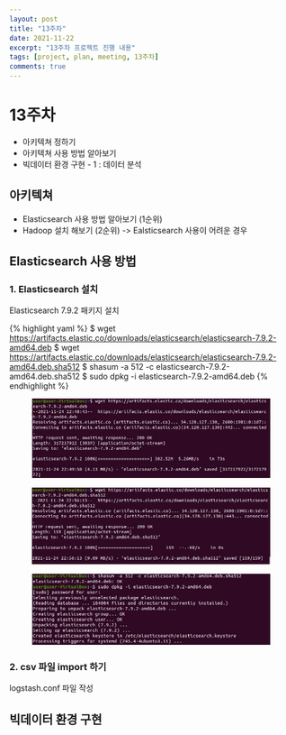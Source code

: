 ```yaml
---
layout: post
title: "13주차"
date: 2021-11-22
excerpt: "13주차 프로젝트 진행 내용"
tags: [project, plan, meeting, 13주차]
comments: true
---
```


# 13주차
* 아키텍쳐 정하기
* 아키텍쳐 사용 방법 알아보기
* 빅데이터 환경 구현 - 1 : 데이터 분석


## 아키텍쳐
* Elasticsearch 사용 방법 알아보기 (1순위)
* Hadoop 설치 해보기 (2순위) -> Ealsticsearch 사용이 어려운 경우

## Elasticsearch 사용 방법

### 1. Elasticsearch 설치
Elasticsearch 7.9.2 패키지 설치

{% highlight yaml %}
$ wget https://artifacts.elastic.co/downloads/elasticsearch/elasticsearch-7.9.2-amd64.deb 
$ wget https://artifacts.elastic.co/downloads/elasticsearch/elasticsearch-7.9.2-amd64.deb.sha512 
$ shasum -a 512 -c elasticsearch-7.9.2-amd64.deb.sha512 
$ sudo dpkg -i elasticsearch-7.9.2-amd64.deb
{% endhighlight %}

<figure>
	<img src="/assets/img/post/elasticsearch 설치1.jpg">
</figure>
<figure>
	<img src="/assets/img/post/elasticsearch 설치2.jpg">
</figure>
<figure>
	<img src="/assets/img/post/elasticsearch 설치3.jpg">
</figure>

### 2. csv 파일 import 하기

logstash.conf 파일 작성
<script src="https://gist.github.com/riri0602/4a8ac12d55ab8f17eb2d879226da0739.js"></script>

## 빅데이터 환경 구현
